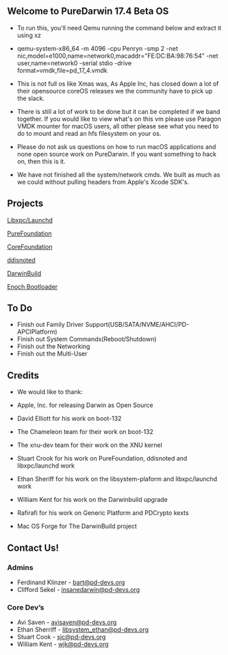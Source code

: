 ## Welcome to PureDarwin 17.4 Beta OS

* To run this, you'll need Qemu running the command below and extract it using xz 

* qemu-system-x86_64 -m 4096 -cpu Penryn -smp 2  -net nic,model=e1000,name=network0,macaddr="FE:DC:BA:98:76:54" -net user,name=network0 -serial stdio -drive format=vmdk,file=pd_17_4.vmdk


* This is not full os like Xmas was, As Apple Inc, has closed down a lot of their opensource coreOS releases we the community have to pick up the slack. 
* There is still a lot of work to be done but it can be completed if we band together. If you would like to view what's on this vm please use Paragon VMDK mounter for macOS users, all other please see what you need to do to mount and read an hfs filesystem on your os.


* Please do not ask us questions on how to run macOS applications and none open source work on PureDarwin. If you want something to hack on, then this is it.

* We have not finished all the system/network cmds. We built as much as we could without pulling headers from Apple's Xcode SDK's.


## Projects 

[Libxpc/Launchd](https://github.com/PureDarwin/launchd-and-libxpc)

[PureFoundation](https://github.com/PureDarwin/PureFoundation)

[CoreFoundation](https://github.com/PureDarwin/CoreFoundation)

[ddisnoted](https://github.com/PureDarwin/ddistnoted)

[DarwinBuild](https://github.com/PureDarwin/DarwinBuild)

[Enoch Bootloader](http://forge.voodooprojects.org/p/chameleon/source/tree/HEAD/branches/ErmaC/Enoch)


## To Do

* Finish out Family Driver Support(USB/SATA/NVME/AHCI/PD-APCIPlatform)
* Finish out System Commands(Reboot/Shutdown)
* Finish out the Networking
* Finish out the Multi-User



## Credits
* We would like to thank:

* Apple, Inc. for releasing Darwin as Open Source 
* David Elliott for his work on boot-132
* The Chameleon team for their work on boot-132
* The xnu-dev team for their work on the XNU kernel
* Stuart Crook for his work on PureFoundation, ddisnoted and libxpc/launchd work
* Ethan Sheriff for his work on the libsystem-plaform and libxpc/launchd work
* William Kent for his work on the Darwinbuild upgrade 
* Rafirafi for his work on Generic Platform and PDCrypto kexts
* Mac OS Forge for The DarwinBuild project 

## Contact Us!

### Admins

* Ferdinand Klinzer - bart@pd-devs.org
* Clifford Sekel - insanedarwin@pd-devs.org

### Core Dev’s

* Avi Saven - avisaven@pd-devs.org
* Ethan Sherriff - libsystem_ethan@pd-devs.org
* Stuart Cook - sjc@pd-devs.org
* William Kent - wjk@pd-devs.org
